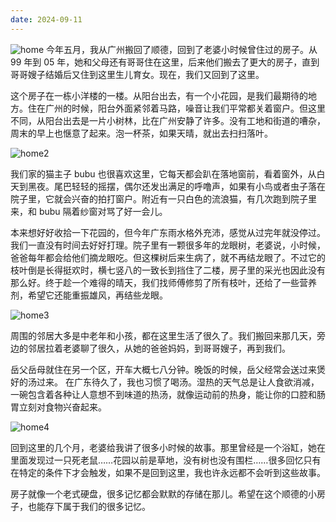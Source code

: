 ```yaml
---
date: 2024-09-11
---
```

![home](https://mmbiz.qpic.cn/sz_mmbiz_jpg/AWQFEiar7OJVQxnRraFehsBdsDF8mw8uRy9sFsQxzrL5AviaRLZicHoBGUibktROWIX3mtWniaYmvJDHtPPiaGWOPU6A/640?wx_fmt=jpeg&tp=webp&wxfrom=5&wx_lazy=1&wx_co=1)
今年五月，我从广州搬回了顺德，回到了老婆小时候曾住过的房子。从 99 年到 05 年，她和父母还有哥哥住在这里，后来他们搬去了更大的房子，直到哥哥嫂子结婚后又住到这里生儿育女。现在，我们又回到了这里。

这个房子在一栋小洋楼的一楼。从阳台出去，有一个小花园，是我们最期待的地方。住在广州的时候，阳台外面紧邻着马路，噪音让我们平常都关着窗户。但这里不同，从阳台出去是一片小树林，比在广州安静了许多。没有工地和街道的嘈杂，周末的早上也惬意了起来。泡一杯茶，如果天晴，就出去扫扫落叶。

![home2](https://mmbiz.qpic.cn/sz_mmbiz_jpg/AWQFEiar7OJV8iaTtcH9NN27aBpC6ibeVrIgiciatJtQu2XRGsjoxPFTaUQzSOZlBRF1zicmjTnZC8CLoh8n4ibqSiaPYg/640?wx_fmt=jpeg&tp=webp&wxfrom=5&wx_lazy=1&wx_co=1)

我们家的猫主子 bubu 也很喜欢这里，它每天都会趴在落地窗前，看着窗外，从白天到黑夜。尾巴轻轻的摇摆，偶尔还发出满足的呼噜声，如果有小鸟或者虫子落在院子里，它就会兴奋的拍打窗户。附近有一只白色的流浪猫，有几次跑到院子里来，和 bubu 隔着纱窗对骂了好一会儿。

本来想好好收拾一下花园的，但今年广东雨水格外充沛，感觉从过完年就没停过。我们一直没有时间去好好打理。院子里有一颗很多年的龙眼树，老婆说，小时候，爸爸每年都会给他们摘龙眼吃。但这棵树后来生病了，就不再结龙眼了。不过它的枝叶倒是长得挺欢时，横七竖八的一致长到挡住了二楼，房子里的采光也因此没有那么好。终于趁一个难得的晴天，我们找师傅修剪了所有枝叶，还给了一些营养剂，希望它还能重振雄风，再结些龙眼。

![home3](https://mmbiz.qpic.cn/sz_mmbiz_jpg/AWQFEiar7OJVQxnRraFehsBdsDF8mw8uRXxib3FvgVakAzjTo4e7X2BibDDGESib3I2GuMIFYSrfhBmV4LF95XKR4w/640?wx_fmt=jpeg&tp=webp&wxfrom=5&wx_lazy=1&wx_co=1)

周围的邻居大多是中老年和小孩，都在这里生活了很久了。我们搬回来那几天，旁边的邻居拉着老婆聊了很久，从她的爸爸妈妈，到哥哥嫂子，再到我们。

岳父岳母就住在另一个区，开车大概七八分钟。晚饭的时候，岳父经常会送过来煲好的汤过来。 在广东待久了，我也习惯了喝汤。湿热的天气总是让人食欲消减，一碗包含着各种让人意想不到味道的热汤，就像运动前的热身，能让你的口腔和肠胃立刻对食物兴奋起来。

![home4](https://mmbiz.qpic.cn/sz_mmbiz_jpg/AWQFEiar7OJVQxnRraFehsBdsDF8mw8uRABMM4YF5RQzG4vFz3oMLQKOIEOticLnR4nPk0EJrGoYgD57Tich7ib6jA/640?wx_fmt=jpeg&tp=webp&wxfrom=5&wx_lazy=1&wx_co=1)

回到这里的几个月，老婆给我讲了很多小时候的故事。那里曾经是一个浴缸，她在里面发现过一只死老鼠……花园以前是草地，没有树也没有围栏……很多回忆只有在特定的条件下才会触发，如果不是回到这里，我也许永远都不会听到这些故事。

房子就像一个老式硬盘，很多记忆都会默默的存储在那儿。希望在这个顺德的小房子，也能存下属于我们的很多记忆。